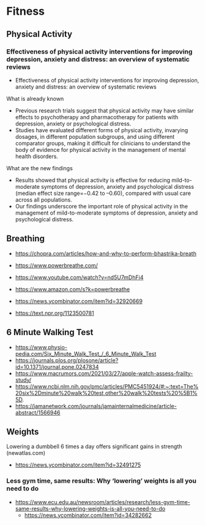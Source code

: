 # Fitness

## Physical Activity

### Effectiveness of physical activity interventions for improving depression, anxiety and distress: an overview of systematic reviews

* Effectiveness of physical activity interventions for improving depression, anxiety and distress: an overview of systematic reviews

What is already known
* Previous research trials suggest that physical activity may have similar effects to psychotherapy and pharmacotherapy
for patients with depression, anxiety or psychological distress.
* Studies have evaluated different forms of physical activity, invarying dosages, in different population subgroups, and using different comparator groups, making it difficult for clinicians to understand the body of evidence for physical activity in the management of mental health disorders.

What are the new findings
* Results showed that physical activity is effective for reducing mild-to-moderate symptoms of depression, anxiety and
psychological distress (median effect size range=−0.42 to –0.60), compared with usual care across all populations.
* Our findings underscore the important role of physical activity in the management of mild-to-moderate symptoms of
depression, anxiety and psychological distress.

## Breathing

* https://chopra.com/articles/how-and-why-to-perform-bhastrika-breath


* https://www.powerbreathe.com/
* https://www.youtube.com/watch?v=nd5U7mDhFi4
* https://www.amazon.com/s?k=powerbreathe
* https://news.ycombinator.com/item?id=32920669
* https://text.npr.org/1123500781

## 6 Minute Walking Test

* https://www.physio-pedia.com/Six_Minute_Walk_Test_/_6_Minute_Walk_Test
* https://journals.plos.org/plosone/article?id=10.1371/journal.pone.0247834
* https://www.macrumors.com/2021/03/27/apple-watch-assess-frailty-study/
* https://www.ncbi.nlm.nih.gov/pmc/articles/PMC5451924/#:~:text=The%20six%2Dminute%20walk%20test,other%20walk%20tests%20%5B1%5D.
* https://jamanetwork.com/journals/jamainternalmedicine/article-abstract/1566946


## Weights

Lowering a dumbbell 6 times a day offers significant gains in strength (newatlas.com)

* https://news.ycombinator.com/item?id=32491275

### Less gym time, same results: Why ‘lowering’ weights is all you need to do

* https://www.ecu.edu.au/newsroom/articles/research/less-gym-time-same-results-why-lowering-weights-is-all-you-need-to-do
  * https://news.ycombinator.com/item?id=34282662
